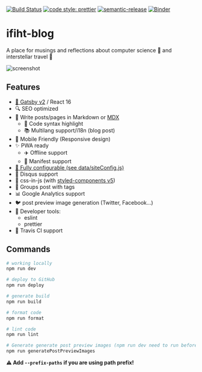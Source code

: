 [![Build Status](https://travis-ci.com/Ifiht/ifiht.github.io.svg?branch=master)](https://travis-ci.com/github/Ifiht/ifiht.github.io) 
[![code style: prettier](https://img.shields.io/badge/code_style-prettier-ff69b4.svg)](https://github.com/prettier/prettier) 
[![semantic-release](https://img.shields.io/badge/%20%20%F0%9F%93%A6%F0%9F%9A%80-semantic--release-e10079.svg)](https://github.com/semantic-release/semantic-release)
[![Binder](https://mybinder.org/badge_logo.svg)](https://mybinder.org/v2/gh/Ifiht/ifiht.github.io.git/develop-v3)


# ifiht-blog

A place for musings and reflections about computer science  :card_index: and interstellar travel :milky_way:

![screenshot](https://github.com/Ifiht/ifiht.github.io/blob/develop/content/images/cover-interstellar.png?raw=true)

## Features

- [:purple_heart: Gatsby v2](https://www.gatsbyjs.org/) / React 16
- :mag: SEO optimized
- :love_letter: Write posts/pages in Markdown or [MDX](https://mdxjs.com/)
  - :art: Code syntax highlight
  - :books: Multilang support/i18n (blog post)
- :iphone: Mobile Friendly (Responsive design)
- :sparkles: PWA ready
  - :airplane: Offline support
  - :page_with_curl: Manifest support 
- [:wrench: Fully configurable (see data/siteConfig.js)](./data/siteConfig.js)
- :speech_balloon: Disqus support
- :nail_care: css-in-js (with [styled-components v5](https://www.styled-components.com))
- :bookmark: Groups post with tags
- :bar_chart: Google Analytics support
- :bird: post preview image generation (Twitter, Facebook...)
- :gem: Developer tools:
  - eslint
  - prettier
- :construction_worker: Travis CI support


## Commands

```sh
# working locally
npm run dev

# deploy to GitHub
npm run deploy

# generate build
npm run build

# format code
npm run format

# lint code
npm run lint

# Generate generate post preview images (npm run dev need to run before)
npm run generatePostPreviewImages
```

**:warning: Add `--prefix-paths` if you are using path prefix!**
